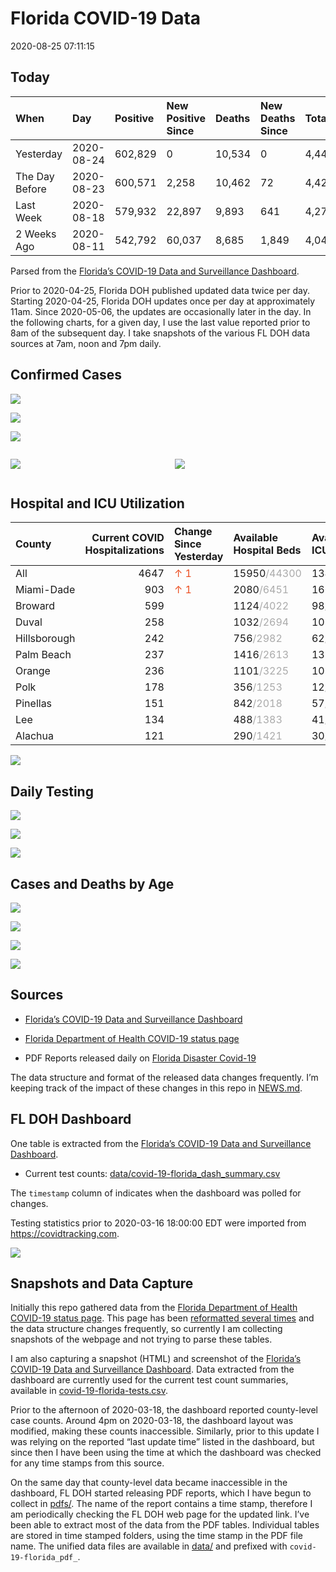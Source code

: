 Florida COVID-19 Data
================
2020-08-25 07:11:15

## Today

| When           | Day        | Positive | New Positive Since | Deaths | New Deaths Since | Total     |
| :------------- | :--------- | :------- | :----------------- | :----- | :--------------- | :-------- |
| Yesterday      | 2020-08-24 | 602,829  | 0                  | 10,534 | 0                | 4,447,156 |
| The Day Before | 2020-08-23 | 600,571  | 2,258              | 10,462 | 72               | 4,428,633 |
| Last Week      | 2020-08-18 | 579,932  | 22,897             | 9,893  | 641              | 4,279,040 |
| 2 Weeks Ago    | 2020-08-11 | 542,792  | 60,037             | 8,685  | 1,849            | 4,049,275 |

Parsed from the [Florida’s COVID-19 Data and Surveillance
Dashboard](https://fdoh.maps.arcgis.com/apps/opsdashboard/index.html#/8d0de33f260d444c852a615dc7837c86).

Prior to 2020-04-25, Florida DOH published updated data twice per day.
Starting 2020-04-25, Florida DOH updates once per day at approximately
11am. Since 2020-05-06, the updates are occasionally later in the day.
In the following charts, for a given day, I use the last value reported
prior to 8am of the subsequent day. I take snapshots of the various FL
DOH data sources at 7am, noon and 7pm daily.

## Confirmed Cases

![](plots/covid-19-florida-daily-test-changes.png)

![](plots/covid-19-florida-deaths-by-day.png)

![](plots/covid-19-florida-county-top-6.png)

<div class="columns">

<div class="column is-full-mobile">

![](plots/covid-19-florida-testing.png)

</div>

<div class="column is-full-mobile">

![](plots/covid-19-florida-total-positive.png)

</div>

</div>

## Hospital and ICU Utilization

| County       | Current COVID Hospitalizations | Change Since Yesterday                  | Available Hospital Beds                      | Available ICU Beds                         |
| :----------- | -----------------------------: | :-------------------------------------- | :------------------------------------------- | :----------------------------------------- |
| All          |                           4647 | <span style="color: #EC4E20">↑ 1</span> | 15950<span style="color: #aaa">/44300</span> | 1340<span style="color: #aaa">/4718</span> |
| Miami-Dade   |                            903 | <span style="color: #EC4E20">↑ 1</span> | 2080<span style="color: #aaa">/6451</span>   | 166<span style="color: #aaa">/816</span>   |
| Broward      |                            599 |                                         | 1124<span style="color: #aaa">/4022</span>   | 98<span style="color: #aaa">/409</span>    |
| Duval        |                            258 |                                         | 1032<span style="color: #aaa">/2694</span>   | 103<span style="color: #aaa">/331</span>   |
| Hillsborough |                            242 |                                         | 756<span style="color: #aaa">/2982</span>    | 62<span style="color: #aaa">/306</span>    |
| Palm Beach   |                            237 |                                         | 1416<span style="color: #aaa">/2613</span>   | 133<span style="color: #aaa">/274</span>   |
| Orange       |                            236 |                                         | 1101<span style="color: #aaa">/3225</span>   | 105<span style="color: #aaa">/266</span>   |
| Polk         |                            178 |                                         | 356<span style="color: #aaa">/1253</span>    | 12<span style="color: #aaa">/134</span>    |
| Pinellas     |                            151 |                                         | 842<span style="color: #aaa">/2018</span>    | 57<span style="color: #aaa">/228</span>    |
| Lee          |                            134 |                                         | 488<span style="color: #aaa">/1383</span>    | 41<span style="color: #aaa">/97</span>     |
| Alachua      |                            121 |                                         | 290<span style="color: #aaa">/1421</span>    | 30<span style="color: #aaa">/278</span>    |

![](plots/covid-19-florida-icu-usage.png)

## Daily Testing

![](plots/covid-19-florida-tests-per-case.png)

<!-- ![](plots/covid-19-florida-change-new-cases.png) -->

![](plots/covid-19-florida-tests-percent-positive.png)

![](plots/covid-19-florida-test-and-case-growth.png)

## Cases and Deaths by Age

![](plots/covid-19-florida-weekly-events-by-age.png)

![](plots/covid-19-florida-age.png)

![](plots/covid-19-florida-age-deaths.png)

![](plots/covid-19-florida-age-sex.png)

## Sources

  - [Florida’s COVID-19 Data and Surveillance
    Dashboard](https://fdoh.maps.arcgis.com/apps/opsdashboard/index.html#/8d0de33f260d444c852a615dc7837c86)

  - [Florida Department of Health COVID-19 status
    page](http://www.floridahealth.gov/diseases-and-conditions/COVID-19/)

  - PDF Reports released daily on [Florida Disaster
    Covid-19](http://www.floridahealth.gov/diseases-and-conditions/COVID-19/)

The data structure and format of the released data changes frequently.
I’m keeping track of the impact of these changes in this repo in
[NEWS.md](NEWS.md).

## FL DOH Dashboard

One table is extracted from the [Florida’s COVID-19 Data and
Surveillance
Dashboard](https://fdoh.maps.arcgis.com/apps/opsdashboard/index.html#/8d0de33f260d444c852a615dc7837c86).

  - Current test counts:
    [data/covid-19-florida\_dash\_summary.csv](data/covid-19-florida_dash_summary.csv)

The `timestamp` column of indicates when the dashboard was polled for
changes.

Testing statistics prior to 2020-03-16 18:00:00 EDT were imported from
<https://covidtracking.com>.

![](screenshots/fodh_maps_arcgis_com__apps__opsdashboard.png)

## Snapshots and Data Capture

Initially this repo gathered data from the [Florida Department of Health
COVID-19 status
page](http://www.floridahealth.gov/diseases-and-conditions/COVID-19/).
This page has been [reformatted several
times](screenshots/floridahealth_gov__diseases-and-conditions__COVID-19.png)
and the data structure changes frequently, so currently I am collecting
snapshots of the webpage and not trying to parse these tables.

I am also capturing a snapshot (HTML) and screenshot of the [Florida’s
COVID-19 Data and Surveillance
Dashboard](https://fdoh.maps.arcgis.com/apps/opsdashboard/index.html#/8d0de33f260d444c852a615dc7837c86).
Data extracted from the dashboard are currently used for the current
test count summaries, available in
[covid-19-florida-tests.csv](covid-19-florida-tests.csv).

Prior to the afternoon of 2020-03-18, the dashboard reported
county-level case counts. Around 4pm on 2020-03-18, the dashboard layout
was modified, making these counts inaccessible. Similarly, prior to this
update I was relying on the reported “last update time” listed in the
dashboard, but since then I have been using the time at which the
dashboard was checked for any time stamps from this source.

On the same day that county-level data became inaccessible in the
dashboard, FL DOH started releasing PDF reports, which I have begun to
collect in [pdfs/](pdfs/). The name of the report contains a time stamp,
therefore I am periodically checking the FL DOH web page for the updated
link. I’ve been able to extract most of the data from the PDF tables.
Individual tables are stored in time stamped folders, using the time
stamp in the PDF file name. The unified data files are available in
[data/](data/) and prefixed with `covid-19-florida_pdf_`.
